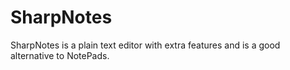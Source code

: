 # SharpNotes
SharpNotes is a plain text editor with extra features and is a good alternative to NotePads.
